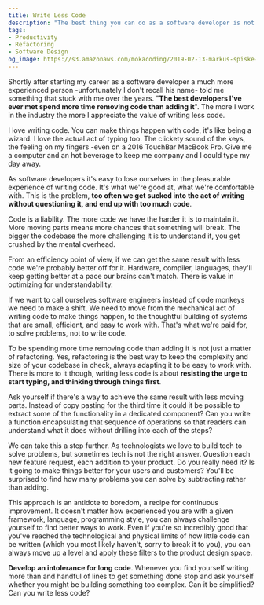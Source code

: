 ```yaml
---
title: Write Less Code
description: "The best thing you can do as a software developer is not writing code, but removing it. Here's why."
tags:
- Productivity
- Refactoring
- Software Design
og_image: https://s3.amazonaws.com/mokacoding/2019-02-13-markus-spiske-771011-unsplash.jpg
---
```


Shortly after starting my career as a software developer a much more experienced person -unfortunately I don't recall his name- told me something that stuck with me over the years. "**The best developers I've ever met spend more time removing code than adding it**". The more I work in the industry the more I appreciate the value of writing less code.

I love writing code. You can make things happen with code, it's like being a wizard. I love the actual act of typing too. The clickety sound of the keys, the feeling on my fingers -even on a 2016 TouchBar MacBook Pro. Give me a computer and an hot beverage to keep me company and I could type my day away.

As software developers it's easy to lose ourselves in the pleasurable experience of writing code. It's what we're good at, what we're comfortable with. This is the problem, **too often we get sucked into the act of writing without questioning it, and end up with too much code**.

Code is a liability. The more code we have the harder it is to maintain it. More moving parts means more chances that something will break. The bigger the codebase the more challenging it is to understand it, you get crushed by the mental overhead.

From an efficiency point of view, if we can get the same result with less code we're probably better off for it. Hardware, compiler, languages, they'll keep getting better at a pace our brains can't match. There is value in optimizing for understandability.

If we want to call ourselves software engineers instead of code monkeys we need to make a shift. We need to move from the mechanical act of writing code to make things happen, to the thoughtful building of systems that are small, efficient, and easy to work with. That's what we're paid for, to solve problems, not to write code.

To be spending more time removing code than adding it is not just a matter of refactoring. Yes, refactoring is the best way to keep the complexity and size of your codebase in check, always adapting it to be easy to work with. There is more to it though, writing less code is about **resisting the urge to start typing, and thinking through things first**.

Ask yourself if there's a way to achieve the same result with less moving parts. Instead of copy pasting for the third time it could it be possible to extract some of the functionality in a dedicated component? Can you write a function encapsulating that sequence of operations so that readers can understand what it does without drilling into each of the steps?

We can take this a step further. As technologists we love to build tech to solve problems, but sometimes tech is not the right answer. Question each new feature request, each addition to your product. Do you really need it? Is it going to make things better for your users and customers? You'll be surprised to find how many problems you can solve by subtracting rather than adding.

This approach is an antidote to boredom, a recipe for continuous improvement. It doesn't matter how experienced you are with a given framework, language, programming style, you can always challenge yourself to find better ways to work. Even if you're so incredibly good that you've reached the technological and physical limits of how little code can be written (which you most likely haven't, sorry to break it to you), you can always move up a level and apply these filters to the product design space.

**Develop an intolerance for long code**. Whenever you find yourself writing more than and handful of lines to get something done stop and ask yourself whether you might be building something too complex. Can it be simplified? Can you write less code?
